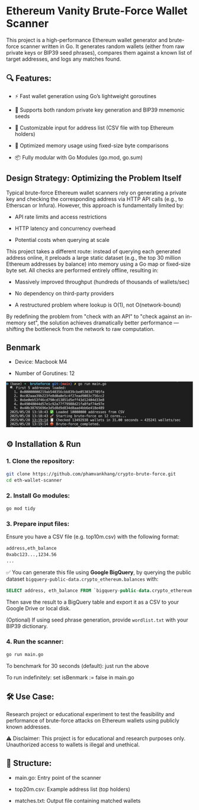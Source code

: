 # Ethereum Vanity Brute-Force Wallet Scanner

This project is a high-performance Ethereum wallet generator and brute-force scanner written in Go. It generates random wallets (either from raw private keys or BIP39 seed phrases), compares them against a known list of target addresses, and logs any matches found.

## 🔍 Features:
- ⚡ Fast wallet generation using Go’s lightweight goroutines

- 🔐 Supports both random private key generation and BIP39 mnemonic seeds

- 📄 Customizable input for address list (CSV file with top Ethereum holders)

- 🧠 Optimized memory usage using fixed-size byte comparisons

- 📦 Fully modular with Go Modules (go.mod, go.sum)

## Design Strategy: Optimizing the Problem Itself
Typical brute-force Ethereum wallet scanners rely on generating a private key and checking the corresponding address via HTTP API calls (e.g., to Etherscan or Infura). However, this approach is fundamentally limited by:

- API rate limits and access restrictions

- HTTP latency and concurrency overhead

- Potential costs when querying at scale

This project takes a different route: instead of querying each generated address online, it preloads a large static dataset (e.g., the top 30 million Ethereum addresses by balance) into memory using a Go map or fixed-size byte set. All checks are performed entirely offline, resulting in:

- Massively improved throughput (hundreds of thousands of wallets/sec)

- No dependency on third-party providers

- A restructured problem where lookup is O(1), not O(network-bound)

By redefining the problem from "check with an API" to "check against an in-memory set", the solution achieves dramatically better performance — shifting the bottleneck from the network to raw computation.

## Benmark

- Device: Macbook M4

- Number of Gorutines: 12

![Alt text](./benmark.png?raw=true "Title")

## ⚙️ Installation & Run
### 1. Clone the repository:
```bash
git clone https://github.com/phamvankhang/crypto-brute-force.git
cd eth-wallet-scanner
```
### 2. Install Go modules:
```bash
go mod tidy
```
### 3. Prepare input files:
Ensure you have a CSV file (e.g. top10m.csv) with the following format:

```bash
address,eth_balance
0xabc123...,1234.56
...
```


✅ You can generate this file using **Google BigQuery**, by querying the public dataset `bigquery-public-data.crypto_ethereum.balances` with:
```sql
SELECT address, eth_balance FROM `bigquery-public-data.crypto_ethereum.balances`
```
Then save the result to a BigQuery table and export it as a CSV to your Google Drive or local disk.

(Optional) If using seed phrase generation, provide `wordlist.txt` with your BIP39 dictionary.

### 4. Run the scanner:
```bash
go run main.go
```
To benchmark for 30 seconds (default): just run the above

To run indefinitely: set isBenmark := false in main.go

## 🛠 Use Case:
Research project or educational experiment to test the feasibility and performance of brute-force attacks on Ethereum wallets using publicly known addresses.

⚠️ Disclaimer: This project is for educational and research purposes only. Unauthorized access to wallets is illegal and unethical.

## 📂 Structure:
- main.go: Entry point of the scanner

- top20m.csv: Example address list (top holders)

- matches.txt: Output file containing matched wallets


